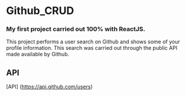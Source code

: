 # Github_CRUD

### My first project carried out 100% with ReactJS.

This project performs a user search on Github and shows some of your profile information. This search was carried out through the public API made available by Github.

## API

[API] (https://api.github.com/users)
